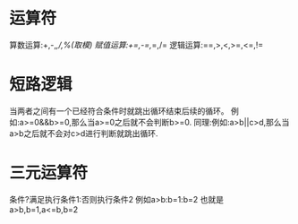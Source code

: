 # 运算符
算数运算:+,-,*,/,%(取模)
赋值运算:+=,-=,*=,/=
逻辑运算:==,>,<,>=,<=,!=

# 短路逻辑
当两者之间有一个已经符合条件时就跳出循环结束后续的循环。
例如:a>=0&&b>=0,那么当a>=0之后就不会判断b>=0.
同理:例如:a>b||c>d,那么当a>b之后就不会对c>d进行判断就跳出循环.
# 三元运算符
条件?满足执行条件1:否则执行条件2
例如a>b:b=1:b=2
也就是a>b,b=1,a<=b,b=2
